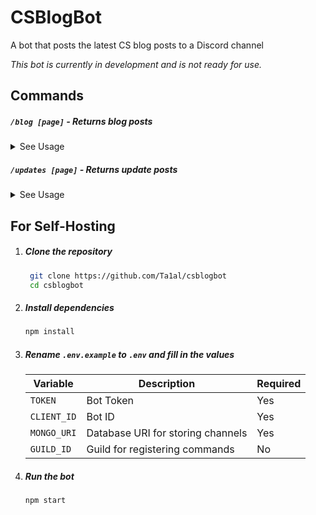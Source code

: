 # CSBlogBot
A bot that posts the latest CS blog posts to a Discord channel

*This bot is currently in development and is not ready for use.*

## Commands
##### `/blog [page]` - Returns blog posts
<details>
   <summary>See Usage</summary>
   <img src="https://user-images.githubusercontent.com/43641182/204455735-1ca3ab61-179d-428e-b579-aef62f46f560.gif" height="500"/>
</details>

##### `/updates [page]` - Returns update posts
<details>
   <summary>See Usage</summary>
   
   <img src="https://user-images.githubusercontent.com/43641182/204456699-8be95638-7bbe-4ba6-9e7b-310d48b107ef.gif" height="500"/>
</details>

## For Self-Hosting

1. ##### Clone the repository
   ```sh
    git clone https://github.com/Ta1al/csblogbot
    cd csblogbot
    ```
2. ##### Install dependencies
   ```sh
   npm install
   ```

3. ##### Rename `.env.example` to `.env` and fill in the values
   | Variable    | Description                    | Required |
   | ----------- | ------------------------------ | -------- |
   | `TOKEN`     | Bot Token                      | Yes      |
   | `CLIENT_ID` | Bot ID                         | Yes      |
   | `MONGO_URI` | Database URI for storing channels | Yes      |
   | `GUILD_ID`  | Guild for registering commands | No       |

4. ##### Run the bot
   ```sh
   npm start
   ```
